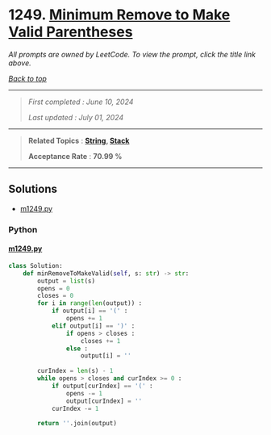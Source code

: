 # 1249. [Minimum Remove to Make Valid Parentheses](<https://leetcode.com/problems/minimum-remove-to-make-valid-parentheses>)

*All prompts are owned by LeetCode. To view the prompt, click the title link above.*

*[Back to top](<../README.md>)*

------

> *First completed : June 10, 2024*
>
> *Last updated : July 01, 2024*

------

> **Related Topics** : **[String](<by_topic/String.md>), [Stack](<by_topic/Stack.md>)**
>
> **Acceptance Rate** : **70.99 %**

------

## Solutions

- [m1249.py](<../my-submissions/m1249.py>)
### Python
#### [m1249.py](<../my-submissions/m1249.py>)
```Python
class Solution:
    def minRemoveToMakeValid(self, s: str) -> str:
        output = list(s)
        opens = 0
        closes = 0
        for i in range(len(output)) :
            if output[i] == '(' :
                opens += 1
            elif output[i] == ')' :
                if opens > closes :
                    closes += 1
                else :
                    output[i] = ''
        
        curIndex = len(s) - 1
        while opens > closes and curIndex >= 0 :
            if output[curIndex] == '(' :
                opens -= 1
                output[curIndex] = ''
            curIndex -= 1
            
        return ''.join(output)
```

